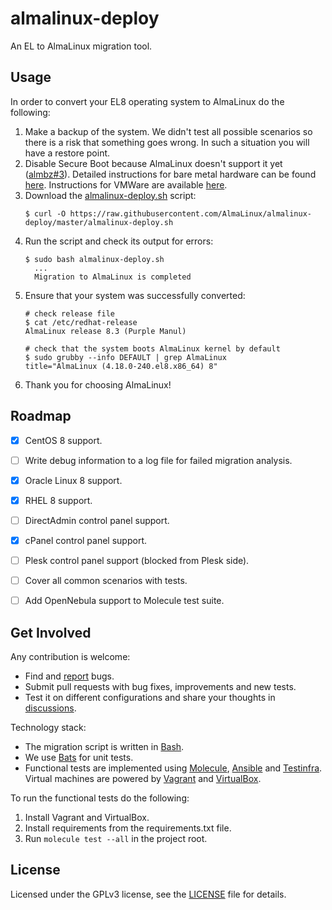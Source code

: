 # almalinux-deploy

An EL to AlmaLinux migration tool.


## Usage

In order to convert your EL8 operating system to AlmaLinux do the following:

1. Make a backup of the system. We didn't test all possible scenarios so there
   is a risk that something goes wrong. In such a situation you will have a
   restore point.
2. Disable Secure Boot because AlmaLinux doesn't support it yet
   ([almbz#3](https://bugs.almalinux.org/view.php?id=3)). Detailed instructions
   for bare metal hardware can be found
   [here](https://docs.microsoft.com/en-us/windows-hardware/manufacture/desktop/disabling-secure-boot#disable-secure-boot).
   Instructions for VMWare are available
   [here](https://docs.vmware.com/en/VMware-vSphere/6.7/com.vmware.vsphere.security.doc/GUID-898217D4-689D-4EB5-866C-888353FE241C.html).
3. Download the [almalinux-deploy.sh](almalinux-deploy.sh) script:
   ```shell
   $ curl -O https://raw.githubusercontent.com/AlmaLinux/almalinux-deploy/master/almalinux-deploy.sh
   ```
4. Run the script and check its output for errors:
   ```shell
   $ sudo bash almalinux-deploy.sh
     ...
     Migration to AlmaLinux is completed
   ```
5. Ensure that your system was successfully converted:
   ```shell
   # check release file
   $ cat /etc/redhat-release 
   AlmaLinux release 8.3 (Purple Manul)
   
   # check that the system boots AlmaLinux kernel by default
   $ sudo grubby --info DEFAULT | grep AlmaLinux
   title="AlmaLinux (4.18.0-240.el8.x86_64) 8"
   ```
6. Thank you for choosing AlmaLinux!


## Roadmap

* [x] CentOS 8 support.
* [ ] Write debug information to a log file for failed migration analysis.
* [x] Oracle Linux 8 support.
* [x] RHEL 8 support.
* [ ] DirectAdmin control panel support.
* [x] cPanel control panel support.
* [ ] Plesk control panel support (blocked from Plesk side).
* [ ] Cover all common scenarios with tests.
* [ ] Add OpenNebula support to Molecule test suite.


## Get Involved

Any contribution is welcome:

* Find and [report](https://github.com/AlmaLinux/almalinux-deploy/issues) bugs.
* Submit pull requests with bug fixes, improvements and new tests.
* Test it on different configurations and share your thoughts in
  [discussions](https://github.com/AlmaLinux/almalinux-deploy/discussions).

Technology stack:

* The migration script is written in [Bash](https://www.gnu.org/software/bash/).
* We use [Bats](https://github.com/bats-core/bats-core) for unit tests.
* Functional tests are implemented using
  [Molecule](https://github.com/ansible-community/molecule),
  [Ansible](https://github.com/ansible/ansible) and
  [Testinfra](https://github.com/pytest-dev/pytest-testinfra). Virtual machines
  are powered by [Vagrant](https://www.vagrantup.com/) and
  [VirtualBox](https://www.virtualbox.org/).

To run the functional tests do the following:

1. Install Vagrant and VirtualBox.
2. Install requirements from the requirements.txt file.
3. Run `molecule test --all` in the project root.


## License

Licensed under the GPLv3 license, see the [LICENSE](LICENSE) file for details.
